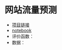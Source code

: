 # 网站流量预测

- [项目链接](https://www.kaggle.com/c/web-traffic-time-series-forecasting)
- [notebook](https://www.kaggle.com/holoong9291/web-traffic-time-series-forecasting)
- 评价函数：
- 数据：
